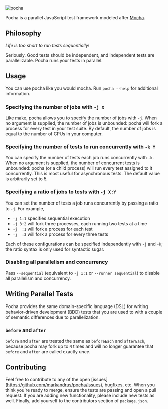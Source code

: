 ![pocha](https://rawgit.com/markandrus/pocha/master/img/logo.svg)

Pocha is a parallel JavaScript test framework modeled after
[Mocha](https://mochajs.org).

Philosophy
----------

_Life is too short to run tests sequentially!_

Seriously. Good tests should be independent, and independent tests are
parallelizable. Pocha runs your tests in parallel.

Usage
-----

You can use pocha like you would mocha. Run `pocha --help` for additional
information.

### Specifying the number of jobs with `-j X`

Like [make](https://www.gnu.org/software/make/manual/html_node/Parallel.html),
pocha allows you to specify the number of jobs with `-j`. When no
argument is supplied, the number of jobs is unbounded: pocha will fork a
process for every test in your test suite. By default, the number of jobs is
equal to the number of CPUs in your computer.

### Specifying the number of tests to run concurrently with `-k Y`

You can specify the number of tests each job runs concurrently with `-k`. When
no argument is supplied, the number of concurrent tests is unbounded: pocha
(or a child process) will run every test assigned to it concurrently. This
is most useful for asynchronous tests. The default value is arbitrarily set to
5.

### Specifying a ratio of jobs to tests with `-j X:Y`

You can set the number of tests a job runs concurrently by passing a ratio to
`-j`. For example,

- `-j 1:1` specifies sequential execution
- `-j 3:2` will fork three processes, each running two tests at a time
- `-j  :1` will fork a process for each test
- `-j  :3` will fork a process for every three tests

Each of these configurations can be specified independently with `-j` and `-k`;
the ratio syntax is only used for syntactic sugar.

### Disabling all parallelism and concurrency

Pass `--sequential` (equivalent to `-j 1:1` or `--runner sequential`) to disable
all parallelism and concurrency.

Writing Parallel Tests
----------------------

Pocha provides the same domain-specific language (DSL) for writing
behavior-driven development (BDD) tests that you are used to with a couple of
semantic differences due to parallelization.

### `before` and `after`

`before` and `after` are treated the same as `beforeEach` and `afterEach`,
because pocha may fork up to `N` times and will no longer guarantee that
`before` and `after` are called exactly _once_.

Contributing
------------

Feel free to contribute to any of the open [issues]
(https://github.com/markandrus/pocha/issues), bugfixes, etc. When you
think you're ready to merge, ensure the tests are passing and open a pull
request. If you are adding new functionality, please include new tests as well.
Finally, add yourself to the contributors section of `package.json`.
